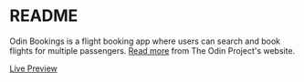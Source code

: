 # README

Odin Bookings is a flight booking app where users can search and book flights for multiple passengers.
[Read more](https://www.theodinproject.com/lessons/building-advanced-forms) from The Odin Project's website.

[Live Preview](https://evening-ravine-67117.herokuapp.com/)